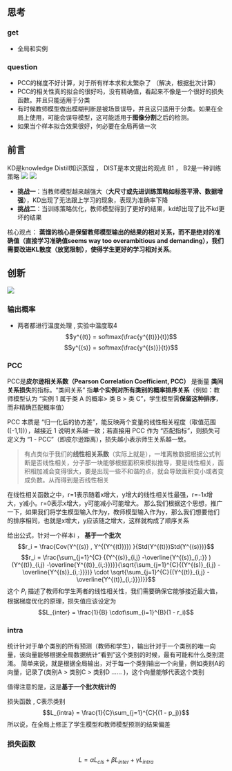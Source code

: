## 思考
### get
- 全局和实例
### question

- PCC的梯度不好计算，对于所有样本求和太繁杂了 （解决，根据批次计算）
- PCC的相关性真的拟合的很好吗，没有精确值，看起来不像是一个很好的损失函数。并且只能适用于分类
- 有时候教师模型做出模糊判断是被场景误导，并且这只适用于分类。如果在全局上使用，可能会误导模型，这可能适用于**图像分割**之后的检测。
- 如果当个样本拟合效果很好，何必要在全局再做一次

## 前言
KD是knowledge Distill知识蒸馏 ， DIST是本文提出的观点
B1 ， B2是一种训练策略
![](file-20250930161819611.png)
![](file-20250930161843279.png)

- **挑战一**：当教师模型越来越强大（**大尺寸或先进训练策略如标签平滑、数据增强**），KD出现了无法跟上学习的现象，表现为准确率下降
- **挑战二**：当训练策略优化，教师模型得到了更好的结果，kd却出现了比不kd更坏的结果

核心观点：
**蒸馏的核心是保留教师模型输出的结果的相对关系，而不是绝对的准确值（直接学习准确值seems way too overambitious and demanding），我们需要改进KL散度（放宽限制），使得学生更好的学习相对关系**。

## 创新
![](file-20250930161909120.png)

### 输出概率
- 两者都进行温度处理 , 实验中温度取4
$$y^{(t)} = softmax(\frac{y^{(t)}}{t})$$
$$y^{(s)} = softmax(\frac{y^{(s)}}{t})$$

### PCC
PCC是**皮尔逊相关系数（Pearson Correlation Coefficient, PCC）**
是衡量 **类间关系损失**的指标。“类间关系” 指**单个实例对所有类别的概率排序关系**（例如：教师模型认为 “实例 1 属于类 A 的概率> 类 B > 类 C”，学生模型需**保留这种排序**，而非精确匹配概率值）

PCC 本质是 “归一化后的协方差”，能反映两个变量的线性相关程度（取值范围([-1,1])），越接近 1 说明关系越一致；若直接用 PCC 作为 “匹配指标”，则损失可定义为 “1 - PCC”（即皮尔逊距离），损失越小表示师生关系越一致。

> 有点类似于我们的**线性相关系数**（实际上就是），一堆离散数据根据公式判断是否线性相关，分子那一块能够根据面积来模拟推导，要是线性相关，面积相加减会变得很大，要是出现一些不和谐的点，就会导致面积变小或者变成负数。从而得到是否线性相关


在线性相关函数之中，r=1表示随着x增大，y增大的线性相关性最强，r=-1x增大，y减小。r=0表示x增大，y可能减小可能增大。
那么我们根据这个思想，推广一下，如果我们将学生模型输入作为y，教师模型输入作为y，那么我们想要他们的排序相同，也就是x增大，y应该随之增大，这样就构成了顺序关系

给出公式，针对一个样本i ， **基于一个批次**
$$r_i = \frac{Cov(Y^{(s)} , Y^{(Y^{(t)})}) }{Std(Y^{(t)})Std(Y^{(s)})}$$
$$r_i = \frac{\sum_{j=1}^{C} {(Y^{(s)}_{i,j} -\overline{Y^{(s)}_{i,:}} )(Y^{(t)}_{i,j} -\overline{Y^{(t)}_{i,:}})}}{\sqrt{\sum_{j=1}^{C}{(Y^{(s)}_{i,j} - \overline{Y^{(s)}_{i,:}}})} \cdot \sqrt{\sum_{j=1}^{C}{(Y^{(t)}_{i,j} - \overline{Y^{(t)}_{i,:}}})}}$$
这个 $P_i$ 描述了教师和学生两者的线性相关性，我们需要确保它能够接近最大值，根据梯度优化的原理，损失值应该设定为
$$L_{inter} = \frac{1}{B} \cdot\sum_{i=1}^{B}(1 - r_i)$$
### intra
统计针对于单个类别的所有预测（教师和学生），输出针对于一个类别的唯一向量，该向量能够根据全局数据统计“看到”这个类别的时候，最有可能和什么类别混淆。
简单来说，就是根据全局输出，对于每一个类别输出一个向量，例如类别A的向量，记录了(类别A > 类别C > 类别D  ...... )，这个向量能够代表这个类别

值得注意的是，这是**基于一个批次统计的**

损失函数 , C表示类别 
$$L_{intra} = \frac{1}{C}\sum_{j=1}^{C}{(1 - p_j)}$$
所以说，在全局上修正了学生模型和教师模型预测的结果偏差

### 损失函数
$$L = \alpha L_{cls} + \beta L_{inter} + γL_{intra}$$

